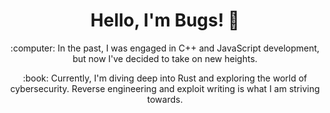 <h1 align="center">Hello, I'm Bugs! 👋</h1>

<p align="center">:computer: In the past, I was engaged in C++ and JavaScript development, but now I've decided to take on new heights.</p>
<p align="center">:book: Currently, I'm diving deep into Rust and exploring the world of cybersecurity. Reverse engineering and exploit writing is what I am striving towards.</p>
